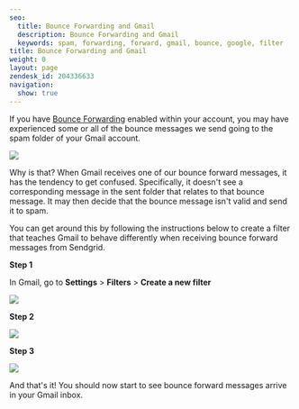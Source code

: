 ```yaml
---
seo:
  title: Bounce Forwarding and Gmail
  description: Bounce Forwarding and Gmail
  keywords: spam, forwarding, forward, gmail, bounce, google, filter
title: Bounce Forwarding and Gmail
weight: 0
layout: page
zendesk_id: 204336633
navigation:
  show: true
---
```


If you have [Bounce Forwarding](https://app.sendgrid.com/settings/mail_settings) enabled within your account, you may have experienced some or all of the bounce messages we send going to the spam folder of your Gmail account. 

![]({{root_url}}/images/bounce_forward.gif)

Why is that? When Gmail receives one of our bounce forward messages, it has the tendency to get confused. Specifically, it doesn't see a corresponding message in the sent folder that relates to that bounce message. It may then decide that the bounce message isn't valid and send it to spam. 

You can get around this by following the instructions below to create a filter that teaches Gmail to behave differently when receiving bounce forward messages from Sendgrid. 

 

**Step 1**

In Gmail, go to **Settings** > **Filters** > **Create a new filter**

![]({{root_url}}/images/gmailsettings.gif)

 

**Step 2**

![]({{root_url}}/images/Step1.png)

 

**Step 3**

![]({{root_url}}/images/Step2.png)

 

And that's it! You should now start to see bounce forward messages arrive in your Gmail inbox. 

